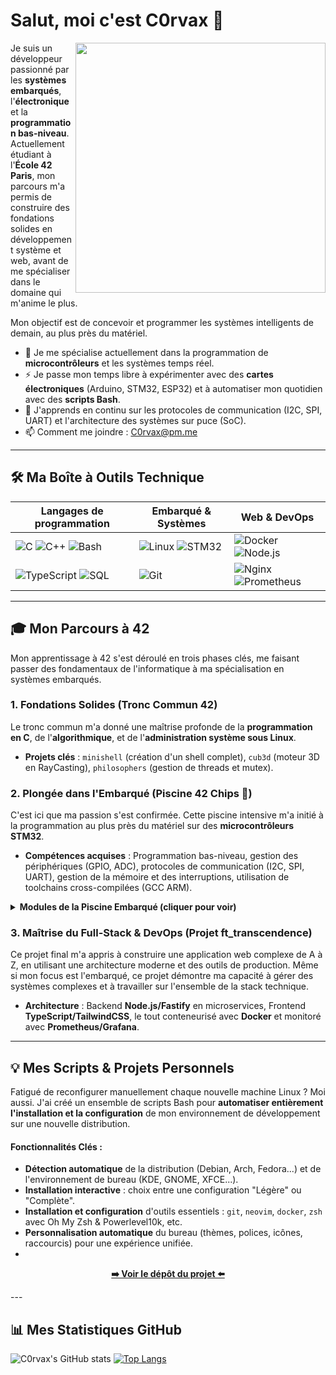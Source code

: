 # Salut, moi c'est C0rvax 👋

<img align="right" width="400" src="https://media.giphy.com/media/v1.Y2lkPTc5MGI3NjExMXl6ODU0NW5kaHphZjBqamF3cGwzYTI1d2JxdGRnNHZ3N2Fpc2k1eCZlcD12MV9pbnRlcm5hbF9naWZfYnlfaWQmY3Q9Zw/L1R1tvI9svkIWwpY2b/giphy.gif" />

Je suis un développeur passionné par les **systèmes embarqués**, l'**électronique** et la **programmation bas-niveau**. Actuellement étudiant à l'**École 42 Paris**, mon parcours m'a permis de construire des fondations solides en développement système et web, avant de me spécialiser dans le domaine qui m'anime le plus.

Mon objectif est de concevoir et programmer les systèmes intelligents de demain, au plus près du matériel.

- 🧠 Je me spécialise actuellement dans la programmation de **microcontrôleurs** et les systèmes temps réel.
- ⚡️ Je passe mon temps libre à expérimenter avec des **cartes électroniques** (Arduino, STM32, ESP32) et à automatiser mon quotidien avec des **scripts Bash**.
- 🌱 J'apprends en continu sur les protocoles de communication (I2C, SPI, UART) et l'architecture des systèmes sur puce (SoC).
- 📫 Comment me joindre : [C0rvax@pm.me](mailto:c0rvax@pm.me)

---

## 🛠️ Ma Boîte à Outils Technique

| Langages de programmation                                                                                                                                                                                                                                                             | Embarqué & Systèmes                                                                                                                                                             | Web & DevOps                                                                                                                                                                            |
| ----------------------------------------------------------------------------------------------------------------------------------------------------------------------------------------------------------------------------------------------------------------------------------- | ------------------------------------------------------------------------------------------------------------------------------------------------------------------------------- | --------------------------------------------------------------------------------------------------------------------------------------------------------------------------------------- |
| ![C](https://img.shields.io/badge/C-A8B9CC?style=for-the-badge&logo=c&logoColor=white) ![C++](https://img.shields.io/badge/C%2B%2B-00599C?style=for-the-badge&logo=c%2B%2B&logoColor=white) ![Bash](https://img.shields.io/badge/Bash-4EAA25?style=for-the-badge&logo=gnubash&logoColor=white) | ![Linux](https://img.shields.io/badge/Linux-FCC624?style=for-the-badge&logo=linux&logoColor=black) ![STM32](https://img.shields.io/badge/STM32-032340?style=for-the-badge&logo=stmicroelectronics&logoColor=white) | ![Docker](https://img.shields.io/badge/Docker-2496ED?style=for-the-badge&logo=docker&logoColor=white) ![Node.js](https://img.shields.io/badge/Node.js-339933?style=for-the-badge&logo=nodedotjs&logoColor=white) |
| ![TypeScript](https://img.shields.io/badge/TypeScript-3178C6?style=for-the-badge&logo=typescript&logoColor=white) ![SQL](https://img.shields.io/badge/SQL-4479A1?style=for-the-badge&logo=postgresql&logoColor=white)                                                                  | ![Git](https://img.shields.io/badge/Git-F05032?style=for-the-badge&logo=git&logoColor=white)                                                                                     | ![Nginx](https://img.shields.io/badge/Nginx-009639?style=for-the-badge&logo=nginx&logoColor=white) ![Prometheus](https://img.shields.io/badge/Prometheus-E6522C?style=for-the-badge&logo=prometheus&logoColor=white) |

---

## 🎓 Mon Parcours à 42

Mon apprentissage à 42 s'est déroulé en trois phases clés, me faisant passer des fondamentaux de l'informatique à ma spécialisation en systèmes embarqués.

### 1. Fondations Solides (Tronc Commun 42)
Le tronc commun m'a donné une maîtrise profonde de la **programmation en C**, de l'**algorithmique**, et de l'**administration système sous Linux**.

*   **Projets clés** : `minishell` (création d'un shell complet), `cub3d` (moteur 3D en RayCasting), `philosophers` (gestion de threads et mutex).

### 2. Plongée dans l'Embarqué (Piscine 42 Chips 🤖)
C'est ici que ma passion s'est confirmée. Cette piscine intensive m'a initié à la programmation au plus près du matériel sur des **microcontrôleurs STM32**.

*   **Compétences acquises** : Programmation bas-niveau, gestion des périphériques (GPIO, ADC), protocoles de communication (I2C, SPI, UART), gestion de la mémoire et des interruptions, utilisation de toolchains cross-compilées (GCC ARM).

<details>
  <summary><strong>Modules de la Piscine Embarqué (cliquer pour voir)</strong></summary>
  
  - Module 00: Introduction à la toolchain ARM & au STM32
  - Module 01: Gestion des GPIOs (General Purpose Input/Output)
  - Module 02: Interruptions et Timers
  - Module 03: Communication Série (UART)
  - Module 04: Conversion Analogique-Numérique (ADC)
  - Module 05: Protocole de communication SPI
  - Module 06: Protocole de communication I2C
  - Module 07: Gestion de la mémoire et DMA (Direct Memory Access)
  - Module 08: Introduction aux systèmes d'exploitation temps réel (RTOS)
  - Module 09: Projet final de synthèse
</details>

### 3. Maîtrise du Full-Stack & DevOps (Projet ft_transcendence)
Ce projet final m'a appris à construire une application web complexe de A à Z, en utilisant une architecture moderne et des outils de production. Même si mon focus est l'embarqué, ce projet démontre ma capacité à gérer des systèmes complexes et à travailler sur l'ensemble de la stack technique.

*   **Architecture** : Backend **Node.js/Fastify** en microservices, Frontend **TypeScript/TailwindCSS**, le tout conteneurisé avec **Docker** et monitoré avec **Prometheus/Grafana**.

---

## 💡 Mes Scripts & Projets Personnels
Fatigué de reconfigurer manuellement chaque nouvelle machine Linux ? Moi aussi. J'ai créé un ensemble de scripts Bash pour **automatiser entièrement l'installation et la configuration** de mon environnement de développement sur une nouvelle distribution.

#### Fonctionnalités Clés :
- **Détection automatique** de la distribution (Debian, Arch, Fedora...) et de l'environnement de bureau (KDE, GNOME, XFCE...).
- **Installation interactive** : choix entre une configuration "Légère" ou "Complète".
- **Installation et configuration** d'outils essentiels : `git`, `neovim`, `docker`, `zsh` avec Oh My Zsh & Powerlevel10k, etc.
- **Personnalisation automatique** du bureau (thèmes, polices, icônes, raccourcis) pour une expérience unifiée.
- 
<p align="center">
  <a href="https://github.com/C0rvax/dotfiles"><strong>➡️ Voir le dépôt du projet ⬅️</strong></a>
</p>
---

## 📊 Mes Statistiques GitHub

![C0rvax's GitHub stats](https://github-readme-stats.vercel.app/api?username=C0rvax&show_icons=true&theme=dracula&count_private=true&hide_border=true)
[![Top Langs](https://github-readme-stats.vercel.app/api/top-langs/?username=C0rvax&layout=compact&theme=dracula&hide_border=true)](https://github.com/anuraghazra/github-readme-stats)
